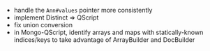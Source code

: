 - handle the `Ann#values` pointer more consistently
- implement Distinct => QScript
- fix union conversion
- in Mongo-QScript, identify arrays and maps with statically-known indices/keys to take advantage of ArrayBuilder and DocBuilder
